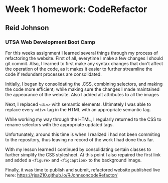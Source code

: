 # Week 1 homework: CodeRefactor
## **Reid Johnson**
### UTSA Web Development Boot Camp

For this weeks assignment I learned several things through my process of refactoring the website. First of all, everytime I make a few changes I should git commit. Also, I learned to first make any syntax changes that don't affect the operation of the code, as it makes it easier to further streamline the code if redundant processes are consolidated.

Initially, I began  by consolidating the .CSS,
combining selectors, and making the code more efficient; while making sure the changes I made maintained the appearance of the website. Also I added alt attributes to all the images

Next, I replaced `<div>` with semantic elements. Ultimately I was able to replace every `<div>` tag in the HTML with an appropriate semantic tag.

While working my way through the HTML, I regularly returned to the CSS to rename selectors with the appropriate updated tags.

Unfortunately, around this time is when I realized i had not  been commiting to the repository, thus leaving no record of the work I had done thus far.

With my lesson learned I continued by consolidating certain classes to further simplify the CSS stylesheet. At this point I also repaired the first link and added a `<figure>` and `<figcaption>` to the background image.

Finally, it was time to publish and submit,
refactored website published live here:
https://rjsa210.github.io/RJohnsoncodeRefactor/

